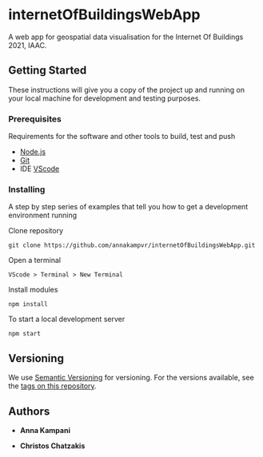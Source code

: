 # internetOfBuildingsWebApp

A web app for geospatial data visualisation for the Internet Of Buildings 2021, IAAC.

## Getting Started

These instructions will give you a copy of the project up and running on
your local machine for development and testing purposes. 

### Prerequisites

Requirements for the software and other tools to build, test and push 
- [Node.js](https://nodejs.org/en/)
- [Git](https://git-scm.com/)
- IDE [VScode](https://code.visualstudio.com/Download)

### Installing

A step by step series of examples that tell you how to get a development
environment running

Clone repository

    git clone https://github.com/annakampvr/internetOfBuildingsWebApp.git

Open a terminal

    VScode > Terminal > New Terminal

Install modules

    npm install

To start a local development server

    npm start


## Versioning

We use [Semantic Versioning](http://semver.org/) for versioning. For the versions
available, see the [tags on this
repository](https://github.com/annakampvr/internetOfBuildingsWebApp/tags).

## Authors

  - **Anna Kampani** 

  - **Christos Chatzakis** 




